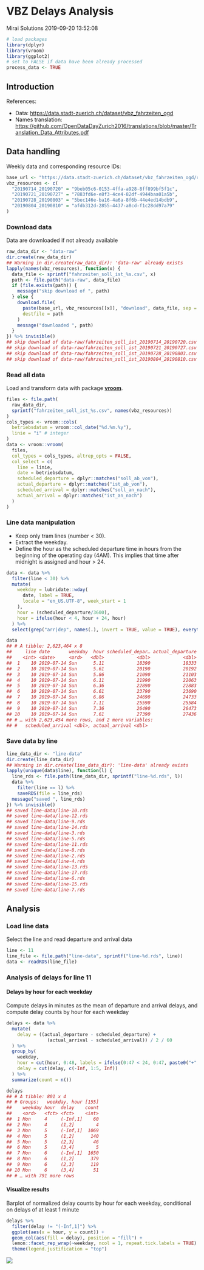 VBZ Delays Analysis
================
Mirai Solutions
2019-09-20 13:52:08

``` r
# load packages
library(dplyr)
library(vroom)
library(ggplot2)
# set to FALSE if data have been already processed
process_data <- TRUE
```

## Introduction

References:

  - Data: <https://data.stadt-zuerich.ch/dataset/vbz_fahrzeiten_ogd>
  - Names translation:
    <https://github.com/OpenDataDayZurich2016/translations/blob/master/Translation_Data_Attributes.pdf>

## Data handling

Weekly data and corresponding resource
IDs:

``` r
base_url <- "https://data.stadt-zuerich.ch/dataset/vbz_fahrzeiten_ogd/resource"
vbz_resources <- c(
  "20190714_20190720" = "9beb05c6-0153-4ffa-a928-8ff899bf5f1c",
  "20190721_20190727" = "7883fd6e-e8f3-4ce4-82df-4944baa01a5b",
  "20190728_20190803" = "5bec146e-ba16-4a6a-8f6b-44e4ed14bdb9",
  "20190804_20190810" = "afdb312d-2855-4437-a8cd-f1c28dd97a79"
)
```

### Download data

Data are downloaded if not already available

``` r
raw_data_dir <- "data-raw"
dir.create(raw_data_dir)
## Warning in dir.create(raw_data_dir): 'data-raw' already exists
lapply(names(vbz_resources), function(x) {
  data_file <- sprintf("fahrzeiten_soll_ist_%s.csv", x)
  path <- file.path("data-raw", data_file)
  if (file.exists(path)) {
    message("skip download of ", path)
  } else {
    download.file(
      paste(base_url, vbz_resources[[x]], "download", data_file, sep = "/"),
      destfile = path
    )
    message("downloaded ", path)
  }
}) %>% invisible()
## skip download of data-raw/fahrzeiten_soll_ist_20190714_20190720.csv
## skip download of data-raw/fahrzeiten_soll_ist_20190721_20190727.csv
## skip download of data-raw/fahrzeiten_soll_ist_20190728_20190803.csv
## skip download of data-raw/fahrzeiten_soll_ist_20190804_20190810.csv
```

### Read all data

Load and transform data with package
[**vroom**](https://vroom.r-lib.org/).

``` r
files <- file.path(
  raw_data_dir, 
  sprintf("fahrzeiten_soll_ist_%s.csv", names(vbz_resources))            
)
cols_types <- vroom::cols(
  betriebsdatum = vroom::col_date("%d.%m.%y"),
  linie = "i" # integer
)
data <- vroom::vroom(
  files,
  col_types = cols_types, altrep_opts = FALSE,
  col_select = c(
    line = linie,
    date = betriebsdatum,
    scheduled_departure = dplyr::matches("soll_ab_von"),
    actual_departure = dplyr::matches("ist_ab_von"),
    scheduled_arrival = dplyr::matches("soll_an_nach"),
    actual_arrival = dplyr::matches("ist_an_nach")
  )
)
```

### Line data manipulation

  - Keep only tram lines (number \< 30).
  - Extract the weekday.
  - Define the hour as the scheduled departure time in hours from the
    beginning of the operating day (4AM). This implies that time after
    midnight is assigned and hour \> 24.

<!-- end list -->

``` r
data <- data %>%
  filter(line < 30) %>%
  mutate(
    weekday = lubridate::wday(
      date, label = TRUE, 
      locale = "en_US.UTF-8", week_start = 1
    ),
    hour = (scheduled_departure/3600),
    hour = ifelse(hour < 4, hour + 24, hour)
  ) %>% 
  select(grep("arr|dep", names(.), invert = TRUE, value = TRUE), everything())

data
## # A tibble: 2,623,464 x 8
##     line date       weekday  hour scheduled_depar… actual_departure
##    <int> <date>     <ord>   <dbl>            <dbl>            <dbl>
##  1    10 2019-07-14 Sun      5.11            18390            18333
##  2    10 2019-07-14 Sun      5.61            20190            20192
##  3    10 2019-07-14 Sun      5.86            21090            21103
##  4    10 2019-07-14 Sun      6.11            21990            22063
##  5    10 2019-07-14 Sun      6.36            22890            22883
##  6    10 2019-07-14 Sun      6.61            23790            23690
##  7    10 2019-07-14 Sun      6.86            24690            24733
##  8    10 2019-07-14 Sun      7.11            25590            25584
##  9    10 2019-07-14 Sun      7.36            26490            26473
## 10    10 2019-07-14 Sun      7.61            27390            27436
## # … with 2,623,454 more rows, and 2 more variables:
## #   scheduled_arrival <dbl>, actual_arrival <dbl>
```

### Save data by line

``` r
line_data_dir <- "line-data"
dir.create(line_data_dir)
## Warning in dir.create(line_data_dir): 'line-data' already exists
lapply(unique(data$line), function(l) {
  line_rds <- file.path(line_data_dir, sprintf("line-%d.rds", l))
  data %>%
    filter(line == l) %>%
    saveRDS(file = line_rds)
  message("saved ", line_rds)
}) %>% invisible()
## saved line-data/line-10.rds
## saved line-data/line-12.rds
## saved line-data/line-9.rds
## saved line-data/line-14.rds
## saved line-data/line-3.rds
## saved line-data/line-5.rds
## saved line-data/line-11.rds
## saved line-data/line-8.rds
## saved line-data/line-2.rds
## saved line-data/line-4.rds
## saved line-data/line-13.rds
## saved line-data/line-17.rds
## saved line-data/line-6.rds
## saved line-data/line-15.rds
## saved line-data/line-7.rds
```

## Analysis

### Load line data

Select the line and read departure and arrival data

``` r
line <- 11
line_file <- file.path("line-data", sprintf("line-%d.rds", line))
data <- readRDS(line_file)
```

### Analysis of delays for line 11

#### Delays by hour for each weekday

Compute delays in minutes as the mean of departure and arrival delays,
and compute delay counts by hour for each weekday

``` r
delays <- data %>%
  mutate(
    delay = ((actual_departure - scheduled_departure) +
               (actual_arrival - scheduled_arrival)) / 2 / 60
  ) %>% 
  group_by(
    weekday,
    hour = cut(hour, 0:48, labels = ifelse(0:47 < 24, 0:47, paste0("+", floor(0:47) - 24))),
    delay = cut(delay, c(-Inf, 1:5, Inf))
  ) %>% 
  summarize(count = n())

delays
## # A tibble: 801 x 4
## # Groups:   weekday, hour [155]
##    weekday hour  delay    count
##    <ord>   <fct> <fct>    <int>
##  1 Mon     4     (-Inf,1]    60
##  2 Mon     4     (1,2]        4
##  3 Mon     5     (-Inf,1]  1069
##  4 Mon     5     (1,2]      140
##  5 Mon     5     (2,3]       46
##  6 Mon     5     (3,4]        5
##  7 Mon     6     (-Inf,1]  1650
##  8 Mon     6     (1,2]      379
##  9 Mon     6     (2,3]      119
## 10 Mon     6     (3,4]       51
## # … with 791 more rows
```

#### Visualize results

Barplot of normalized delay counts by hour for each weekday, conditional
on delays of at least 1 minute

``` r
delays %>% 
  filter(delay != "(-Inf,1]") %>%
  ggplot(aes(x = hour, y = count)) +
  geom_col(aes(fill = delay), position = "fill") +
  lemon::facet_rep_wrap(~weekday, ncol = 1, repeat.tick.labels = TRUE) +
  theme(legend.justification = "top")
```

![](vbz-delays-analysis_files/figure-gfm/delays-plot-1.png)<!-- -->
